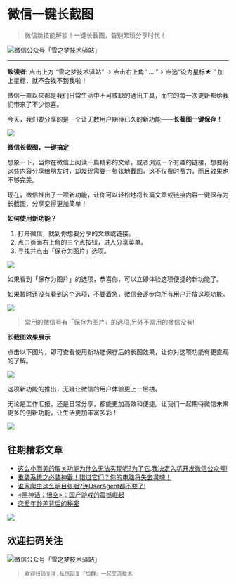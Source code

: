 # 微信一键长截图

> 微信新技能解锁！一键长截图，告别繁琐分享时代！

![微信公众号「雪之梦技术驿站」](/assets/picgo/de68dbb1ee06fe6cf066645411cb5579.gif)

---

**致读者**: 点击上方 “雪之梦技术驿站” → 点击右上角“ ... ”→ 点选“设为星标★ ” 加上星标，就不会找不到我啦！

微信一直以来都是我们日常生活中不可或缺的通讯工具，而它的每一次更新都给我们带来了不少惊喜。

今天，我们要分享的是一个让无数用户期待已久的新功能——**长截图一键保存！**

![](/assets/picgo/e399765deae6a46f7c1f79f25eea7448.png)

**微信长截图，一键搞定**

想象一下，当你在微信上阅读一篇精彩的文章，或者浏览一个有趣的链接，想要将这些内容分享给朋友时，却发现需要一张张地截图，这不仅费时费力，而且效果也不够完美。

现在，微信推出了一项新功能，让你可以轻松地将长篇文章或链接内容一键保存为长截图，分享变得更加简单！

**如何使用新功能？**

1. 打开微信，找到你想要分享的文章或链接。
2. 点击页面右上角的三个点按钮，进入分享菜单。
3. 寻找并点击「保存为图片」选项。

![](/assets/picgo/f94c56e4dfc39eac58f6b37bc51a672d.gif)

如果看到「保存为图片」的选项，恭喜你，可以立即体验这项便捷的新功能了。

如果暂时还没有看到这个选项，不要着急，微信会逐步向所有用户开放这项功能。

![](/assets/picgo/9eb9bd3b3931cbb082124ca131e4c018.png)

> 常用的微信号有「保存为图片」的选项,另外不常用的微信没有!

**长截图效果展示**

点击以下图片，即可查看使用新功能保存后的长图效果，让你对这项功能有更直观的了解。

![](/assets/picgo/ddce9145628374b3d03e509ded8f7a6c.png)

这项新功能的推出，无疑让微信的用户体验更上一层楼。

无论是工作汇报，还是日常分享，都能更加高效和便捷。让我们一起期待微信未来更多的创新功能，让生活更加丰富多彩！

![](/assets/picgo/e631ce52dcb48a9fa39a44abde983d24.png)

## 往期精彩文章

- [这么小而美的取关功能为什么无法实现呢?为了它,我决定入坑开发微信公众号!](https://mp.weixin.qq.com/s?__biz=MzU3NTc1MDMwOQ==&mid=2247485083&idx=1&sn=edeb79ba4dfe1d838e48bd1f1efd034a&chksm=fd1f2f51ca68a647fc8dcea35f6973dd36bcc0d50687a6dd2aa5761700e281dcf5c007f0d49e&token=156946282&lang=zh_CN#rd)
- [重装系统之必装神器！错过它们？你的电脑将失去灵魂！](https://mp.weixin.qq.com/s?__biz=MzU3NTc1MDMwOQ==&mid=2247484698&idx=1&sn=c874dbfa2f3550b4ea1e88854d4ef80d&chksm=fd1f2cd0ca68a5c6dffa5bf67da755a09aee73d26bb97e67f42d18e0463d3cad2a2fe9e1703f&token=312545539&lang=zh_CN#rd)
- [谁家爬虫这么明目张胆?连UserAgent都不要了!](https://mp.weixin.qq.com/s?__biz=MzU3NTc1MDMwOQ==&mid=2247484695&idx=1&sn=91c6afb16c400ac5c23d7e13b4d4971f&chksm=fd1f2cddca68a5cbdecd9e383efd87461af8f8d00e9495a33063ade73f72eceb207cdc93615f&token=312545539&lang=zh_CN#rd)
- [<黑神话：悟空>：国产游戏的震撼崛起](https://mp.weixin.qq.com/s?__biz=MzkyODczMzMyNA==&mid=2247484315&idx=1&sn=0fc6607bf9ff6388a8a4f636d5474e84&chksm=c2150278f5628b6e7f959f5018274ed6b6d924da8b69980228183158f3a08756ba010f5049b9&token=658409695&lang=zh_CN#rd)
- [恋爱年龄差背后的秘密](https://mp.weixin.qq.com/s?__biz=MzkyODczMzMyNA==&mid=2247484177&idx=1&sn=bb9e916c34bfaa9c4559a556df295d48&chksm=c21502f2f5628be4149cf91a652d500b23b1c1da2279fd6a09990c1967c0f8a52d3a5995bb5c&token=658409695&lang=zh_CN#rd)

![](/assets/picgo/33e4b08a5627c640882495f1267f9318.jpg)

## 欢迎扫码关注

![微信公众号「雪之梦技术驿站」](/assets/picgo/5a1e568689707dad2aa213fa712046b0.jpg)

> `欢迎扫码关注,私信回复『加群』一起交流技术`
